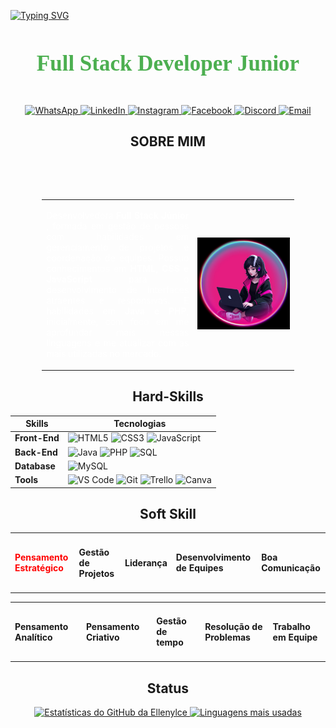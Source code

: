 

[![Typing SVG](https://readme-typing-svg.herokuapp.com/?font=Lobster&color=4CAF50&size=35&center=true&vCenter=true&width=1000&lines=|;Olá+Mundo+|;+Meu+nome+é+Ellen+Karla+|;Seja+bem+Vindo+(a)+ao+Meu+perfil!+|)](https://git.io/typing-svg)


<div align="center">
    <h2 style="font-family: 'Lobster', cursive; color: #4CAF50; font-size: 35px;">
        Full Stack Developer Junior
    </h2>
    </br>
<!--Contato-->
  <a href="https://wa.me/(+55) 98 98729-8858" target="_blank">
  <img src="https://img.shields.io/badge/WhatsApp-25D366?style=for-the-badge&logo=whatsapp&logoColor=white" alt="WhatsApp" />
  </a>
  <a href="https://www.linkedin.com/in/ellenylce/" target="_blank">
    <img src="https://img.shields.io/badge/LinkedIn-0077B5?style=for-the-badge&logo=linkedin&logoColor=white" alt="LinkedIn" />
  </a>
  <a href="https://www.instagram.com/ellenylce_karla/" target="_blank">
    <img src="https://img.shields.io/badge/Instagram-E4405F?style=for-the-badge&logo=instagram&logoColor=white" alt="Instagram" />
  </a>
  <a href="https://www.facebook.com/Ellenylce Carla" target="_blank">
    <img src="https://img.shields.io/badge/Facebook-1877F2?style=for-the-badge&logo=facebook&logoColor=white" alt="Facebook" />
  </a>
  <a href="https://discord.com/users/ellenkarla." target="_blank">
    <img src="https://img.shields.io/badge/Discord-5865F2?style=for-the-badge&logo=discord&logoColor=white" alt="Discord" />
  </a>
  <a href="mailto:SEU_EMAIL" target="_blank">
    <img src="https://img.shields.io/badge/Email-D14836?style=for-the-badge&logo=gmail&logoColor=white" alt="Email" />
  </a>
  </br>

  <!--Sobre Mim-->
<h2>SOBRE MIM</h2>
 <table style="width: 80%; margin-top: 80px; border-collapse: collapse;">
    <tr>
        <td style="width: 60%; text-align: center; color: white;">
          <div align="center">
            <p style="text-align: justify;">
                Desenvolvedora <strong>Full Stack Júnior </strong>, formada em gestão de pessoas com habilidades em gerenciamento de projetos e coordenação de equipes.
                Possuo conhecimentos em <strong> HTML, CSS e JavaScript</strong> para o desenvolvimento de interfaces atraentes e responsivas.
                E habilidades em <strong>Java e PHP</strong>, inicialmente, com foco em me aprofundar mais nessas linguagens e me atualizar com as mais utilizadas no mercado.
            </p>
          </div>
        </td>
        <td style="width: 40%; text-align: center;">
            <img src="https://github.com/Ellenylce/Portfolio/raw/main/images/garota_programadora.jpeg" alt="Descrição da Imagem" width="100%" style="max-width: 305px; height: auto;">
        </td>
    </tr>
</table>

<!--Hard-Skill-->
## Hard-Skills

| **Skills**  | **Tecnologias**                                               |
|-------------|--------------------------------------------------------------|
| **Front-End** | ![HTML5](https://img.shields.io/badge/HTML5-E34F26?style=for-the-badge&logo=html5&logoColor=white) ![CSS3](https://img.shields.io/badge/CSS3-1572B6?style=for-the-badge&logo=css3&logoColor=white) ![JavaScript](https://img.shields.io/badge/JavaScript-F7DF1E?style=for-the-badge&logo=javascript&logoColor=black) |
| **Back-End** | ![Java](https://img.shields.io/badge/Java-ED8B00?style=for-the-badge&logo=java&logoColor=white) ![PHP](https://img.shields.io/badge/PHP-777BB4?style=for-the-badge&logo=php&logoColor=white) ![SQL](https://img.shields.io/badge/SQL-4479A1?style=for-the-badge&logo=sql&logoColor=white) |
| **Database**  | ![MySQL](https://img.shields.io/badge/MySQL-4479A1?style=for-the-badge&logo=mysql&logoColor=white) |
| **Tools**     | ![VS Code](https://img.shields.io/badge/Visual%20Studio%20Code-0078D4?style=for-the-badge&logo=visual%20studio%20code&logoColor=white) ![Git](https://img.shields.io/badge/Git-F05032?style=for-the-badge&logo=git&logoColor=white) ![Trello](https://img.shields.io/badge/Trello-0052CC?style=for-the-badge&logo=trello&logoColor=white) ![Canva](https://img.shields.io/badge/Canva-00C4CC?style=for-the-badge&logo=canva&logoColor=white) |




<!--Cards Soft Skill-->
<div align="center">
 <h2>Soft Skill</h2>
  <table >
  <tr>
    <td>
      <h4 style="color:red;">Pensamento Estratégico</h4>
    </td>
    <td >
      <h4>Gestão de Projetos</h4>
    </td>
    <td >
      <h4>Liderança</h4>
    </td>
    <td >
      <h4>Desenvolvimento de Equipes</h4>
    </td>
    <td >
      <h4>Boa Comunicação</h4>
    </td>
  </tr>
</table>
</div>

<div align="center">
  <table>
  <tr>
    <td>
      <h4>Pensamento Analítico</h4>
    </td>
    <td >
      <h4>Pensamento Criativo</h4>
    </td>
    <td >
      <h4>Gestão de tempo</h4>
    </td>
    <td >
      <h4>Resolução de Problemas</h4>
    </td>
    <td >
      <h4>Trabalho em Equipe</h4>
    </td>
  </tr>
</table>
</div>

<!--Estatísticas-->
<h2>Status</h2>
<div align="center";style="display: flex; justify-content: center; gap: 20px;">
    <a href="https://github.com/Ellenylce" target="_blank">
        <img src="https://github-readme-stats.vercel.app/api?username=Ellenylce&show_icons=true&theme=dracula" alt="Estatísticas do GitHub da Ellenylce" width="525" />
    </a>
    <a href="https://github.com/Ellenylce" target="_blank">
        <img src="https://github-readme-stats.vercel.app/api/top-langs/?username=Ellenylce&layout=compact&theme=dracula" alt="Linguagens mais usadas" width="400" />
    </a>
</div>
</div> <!--subtitulo>

